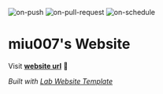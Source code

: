 
  ![on-push](../../actions/workflows/on-push.yaml/badge.svg)
  ![on-pull-request](../../actions/workflows/on-pull-request.yaml/badge.svg)
  ![on-schedule](../../actions/workflows/on-schedule.yaml/badge.svg)

  # miu007's Website

  Visit **[website url](#)** 🚀

  _Built with [Lab Website Template](https://greene-lab.gitbook.io/lab-website-template-docs)_
